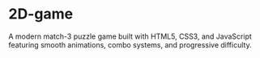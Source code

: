# 2D-game
A modern match-3 puzzle game built with HTML5, CSS3, and JavaScript featuring smooth animations, combo systems, and progressive difficulty.
